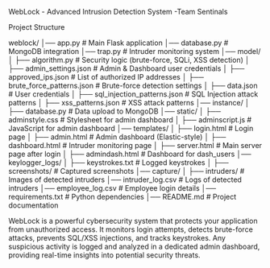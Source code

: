 WebLock - Advanced Intrusion Detection System
-Team Sentinals

Project Structure

weblock/
│── app.py                      # Main Flask application
│── database.py                  # MongoDB integration
│── trap.py                      # Intruder monitoring system
│── model/
│   ├── algorithm.py             # Security logic (brute-force, SQLi, XSS detection)
│   ├── admin_settings.json      # Admin & Dashboard user credentials
│   ├── approved_ips.json        # List of authorized IP addresses
│   ├── brute_force_patterns.json # Brute-force detection settings
│   ├── data.json                # User credentials
│   ├── sql_injection_patterns.json # SQL Injection attack patterns
│   ├── xss_patterns.json        # XSS attack patterns
│── instance/
│   ├── database.py              # Data upload to MongoDB
│── static/
│   ├── adminstyle.css           # Stylesheet for admin dashboard
│   ├── adminscript.js           # JavaScript for admin dashboard
│── templates/
│   ├── login.html               # Login page
│   ├── admin.html               # Admin dashboard (Elastic-style)
│   ├── dashboard.html           # Intruder monitoring page
│   ├── server.html              # Main server page after login
│   ├── admindash.html           # Dashboard for dash_users
│── keylogger_logs/
│   ├── keystrokes.txt           # Logged keystrokes
│   ├── screenshots/             # Captured screenshots
│── capture/
│   ├── intruders/               # Images of detected intruders
│── intruder_log.csv             # Logs of detected intruders
│── employee_log.csv             # Employee login details
│── requirements.txt             # Python dependencies
│── README.md                    # Project documentation



WebLock is a powerful cybersecurity system that protects your application from unauthorized access. It monitors login attempts, detects brute-force attacks, prevents SQL/XSS injections, and tracks keystrokes. Any suspicious activity is logged and analyzed in a dedicated admin dashboard, providing real-time insights into potential security threats.